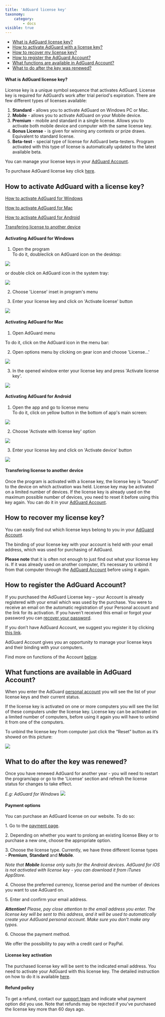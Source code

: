 ```yaml
---
title: 'AdGuard license key'
taxonomy:
    category:
        - docs
visible: true
---
```


* [What is AdGuard license key?](#key)
* [How to activate AdGuard with a license key?](#activation)
* [How to recover my license key?](#recovery)
* [How to register the AdGuard Account?](#account)
* [What functions are available in AdGuard Account?](#account-functions)
* [What to do after the key was renewed?](#account-renewal)

<a name="key"></a>
#### What is AdGuard license key?

License key is a unique symbol sequence that activates AdGuard. License key is required for AdGuard’s work after trial period's expiration. There are few different types of licenses available:

1. **Standard** - allows you to activate AdGuard on Windows PC or Mac.
2. **Mobile** - allows you to activate AdGuard on your Mobile device.
2. **Premium** - mobile and standard in a single license. Allows you to activate both mobile device and computer with the same license key.
4. **Bonus License** - is given for winning any contests or prize draws. Equivalent to standard license.
5. **Beta-test** - special type of license for AdGuard beta-testers. Program activated with this type of license is automatically updated to the latest available beta.   

You can manage your license keys in your [AdGuard Account](http://adguard.com/login.html).

To purchase AdGuard license key click [here](https://adguard.com/license.html).


<a name="activation"></a>

## How to activate AdGuard with a license key?

[How to activate AdGuard for Windows](#activation_windows)

[How to activate AdGuard for Mac](#activation_mac)

[How to activate AdGuard for Android](#activation_android) 

[Transfering license to another device](#activation_info)


<a id="activation_windows"></a>

#### Activating AdGuard for Windows

1. Open the program
   
To do it, doubleclick on AdGuard icon on the desktop:   

![](key_win_01.png)

or double click on AdGuard icon in the system tray:   

![](key_win_02.png)

2. Choose 'License' inset in program's menu   

3. Enter your license key and click on 'Activate license' button   

![](win10activatekey.png)


<a id="activation_mac"></a>

#### Activating AdGuard for Mac

1. Open AdGuard menu  

To do it, click on the AdGuard icon in the menu bar: 

2. Open options menu by clicking on gear icon and choose 'License...' 

![](https://cdn.adguard.com/public/Adguard/kb/en/license_en.png)

3. In the opened window enter your license key and press 'Activate license key'.   

![](https://cdn.adguard.com/public/Adguard/kb/en/activation_en.png)


<a id="activation_android"></a>

#### Activating AdGuard for Android

1. Open the app and go to license menu   
To do it, click on yellow button in the bottom of app's main screen:   

![](https://cdn.adguard.com/public/Adguard/kb/en/activation_1.png)

2. Choose 'Activate with license key' option 

![](https://cdn.adguard.com/public/Adguard/kb/en/activation_2.png)

3. Enter your license key and click on 'Activate device' button   

![](https://cdn.adguard.com/public/Adguard/kb/en/activation_3.png)


<a id="activation_info"></a>
#### Transfering license to another device

Once the program is activated with a license key, the license key is “bound” to the device on which activation was held. License key may be activated on a limited number of devices. If the license key is already used on the maximum possible number of devices, you need to reset it before using this key again. You can do it in your [AdGuard Account](#account-functions).


<a id="recovery"></a>
## How to recover my license key?

You can easily find out which license keys belong to you in your [AdGuard Account](#account).

The binding of your license key with your account is held with your email address, which was used for purchasing of AdGuard.

**Please note** that it is often not enough to just find out what your license key is. If it was already used on another computer, it’s necessary to unbind it from that computer through the [AdGuard Account](#account) before using it again.


<a id="account"></a>
## How to register the AdGuard Account?

If you purchased the AdGuard License key – your Account is already registered with your email which was used by the purchase. You were to receive an email on the automatic registration of your Personal account and the link for its activation. If you haven’t received this email or forgot your password you can [recover your password](http://adguard.com/recovery_password.html).

If you don’t have AdGuard Account, we suggest you register it by clicking [this link](http://adguard.com/register.html).

AdGuard Account gives you an opportunity to manage your license keys and their binding with your computers.

Find more on functions of the Account [below](#account-functions).


<a id="account-functions"></a>
## What functions are available in AdGuard Account?

When you enter the AdGuard [personal account](https://adguard.com/en/login.html) you will see the list of your license keys and their current status.

If the license key is activated on one or more computers you will see the list of these computers under the license key. License key can be activated on a limited number of computers, before using it again you will have to unbind it from one of the computers.

To unbind the license key from computer just click the “Reset” button as it’s showed on this picture:

![](account-reset-en.png)


<a name="renewal"></a>
## What to do after the key was renewed?

Once you have renewed AdGuard for another year - you will need to restart the program/app or go to the 'License' section and refresh the license status for changes to take effect. 

_E.g: AdGuard for Windows_
![](https://cdn.adguard.com/public/Adguard/kb/en/refresh_license.png)


<a id="payment"></a>

#### Payment options

You can purchase an AdGuard license on our website. To do so:

1\. Go to the [payment page](http://adguard.com/license.html).

2\. Depending on whether you want to prolong an existing license Вkey or to purchase a new one, choose the appropriate option.

3\. Choose the license type. Currently, we have three different license types - **Premium**, **Standard** and **Mobile**. 

*Note that **Mobile** license only suits for the Android devices. AdGuard for iOS is not activated with license key - you can download it from iTunes AppStore.*

4\. Choose the preferred currency, license period and the number of devices you want to use AdGuard on.

5\. Enter and confirm your email address.

_**Attention!** Please, pay close attention to the email address you enter. The license key will be sent to this address, and it will be used to automatically create your AdGuard personal account. Make sure you don't make any typos._

6\. Choose the payment method.

We offer the possibility to pay with a credit card or PayPal. 

<a id="refund"></a>

#### License key activation

The purchased license key will be sent to the indicated email address. You need to activate your AdGuard with this license key. The detailed instruction on how to do it is available [here](#activation).

#### Refund policy

To get a refund, contact our [support team](mailto:support@adguard.com) and indicate what payment option did you use. Note that refunds may be rejected if you've purchased the license key more than 60 days ago.
